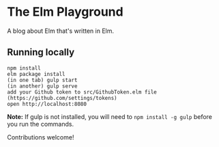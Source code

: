 # The Elm Playground

A blog about Elm that's written in Elm.

## Running locally

```
npm install
elm package install
(in one tab) gulp start
(in another) gulp serve
add your Github token to src/GithubToken.elm file (https://github.com/settings/tokens)
open http://localhost:8080
```
**Note:** If gulp is not installed, you will need to `npm install -g gulp` before you run the commands.

Contributions welcome!
